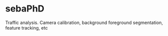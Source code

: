 # sebaPhD
Traffic analysis. Camera calibration, background foreground segmentation, feature tracking, etc
